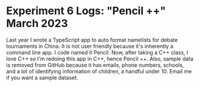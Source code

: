 # Experiment 6 Logs: "Pencil ++" March 2023
Last year I wrote a TypeScript app to auto format namelists for debate tournaments in China. It is not user friendly because it's inherently a command line app. I code named it Pencil. Now, after taking a C++ class, I love C++ so I'm redoing this app in C++, hence Pencil ++. Also, sample data is removed from GitHub because it has emails, phone numbers, schools, and a lot of identifying information of children, a handful under 10. Email me if you want a sample dataset.